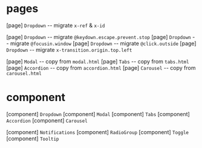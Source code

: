 # pages

[page] `Dropdown` -- migrate `x-ref` & `x-id`

[page] `Dropdown` -- migrate `@keydown.escape.prevent.stop`
[page] `Dropdown` -- migrate `@focusin.window`
[page] `Dropdown` -- migrate `@click.outside`
[page] `Dropdown` -- migrate `x-transition.origin.top.left`

[page] `Modal` -- copy from `modal.html`
[page] `Tabs` -- copy from `tabs.html`
[page] `Accordion` -- copy from `accordion.html`
[page] `Carousel` -- copy from `carousel.html`

# component

[component] `Dropdown`
[component] `Modal`
[component] `Tabs`
[component] `Accordion`
[component] `Carousel`

[component] `Notifications`
[component] `RadioGroup`
[component] `Toggle`
[component] `Tooltip`
